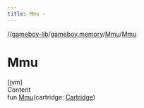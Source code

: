 ```yaml
---
title: Mmu -
---
```

//[gameboy-lib](../../index.md)/[gameboy.memory](../index.md)/[Mmu](index.md)/[Mmu](-mmu.md)



# Mmu  
[jvm]  
Content  
fun [Mmu](-mmu.md)(cartridge: [Cartridge](../../gameboy.memory.cartridge/-cartridge/index.md))  



